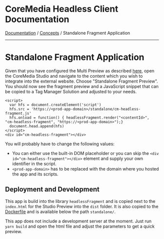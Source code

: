 # CoreMedia Headless Client Documentation

[Documentation](../README.md) / [Concepts](README.md) / Standalone Fragment Application

---

# Standalone Fragment Application

Given that you have configured the Multi Preview as described [here](preview.md#studio-preview-integration), 
open the CoreMedia Studio and navigate to the content which you wish to integrate 
into the external website. Choose "Standalone Fragment Preview". You should now
see the fragment preview and a JavaScript snippet that can be copied to a Tag 
Manager Solution and adjusted to your needs.

```
<script>
  var hfs = document.createElement('script')
  hfs.src = 'https://<prod-app-domain>/standalone/cm-headless-fragment.js'
  hfs.onload = function() { headlessFragment.render("<contentId>", "cm-headless-fragment", "https://<prod-app-domain>");}
  document.head.append(hfs)
</script>
<div id="cm-headless-fragment"></div> 
```

You will probably have to change the following values:

* You can either use the built-in DOM placeholder or you can skip the 
`<div id="cm-headless-fragment"></div>` element and supply your own identifier 
in the script.
* `<prod-app-domain>` has to be replaced with the domain where you hosted the app
and its scripts.

## Deployment and Development

This app is build into the library `headlessFragment` and is copied next to the 
`index.html` for the Studio Preview into the `dist` folder. It is also copied to 
the [Dockerfile](../../Dockerfile) and is available below the path `standalone/`.

This app does not include a development server at the moment. Just run 
`yarn build` and open the html file and adjust the parameters to get a quick preview.

